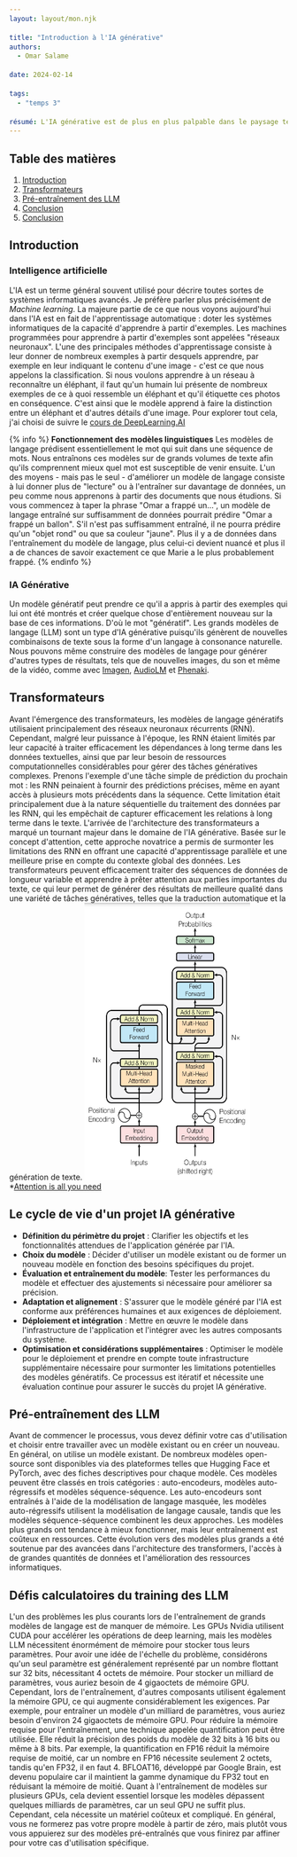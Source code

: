 ```yaml
---
layout: layout/mon.njk

title: "Introduction à l'IA générative"
authors:
  - Omar Salame

date: 2024-02-14

tags: 
  - "temps 3"

résumé: L'IA générative est de plus en plus palpable dans le paysage technologique actuel. Les grands modèles de langage ont ouvert de nouvelles perspectives et suscité un vif intérêt dans divers domaines professionnels.
---
```


## Table des matières

1. [Introduction](#section-1)
2. [Transformateurs](#section-2)
3. [Pré-entraînement des LLM](#section-3)
4. [Conclusion](#section-4)
5. [Conclusion](#section-5)

## Introduction <a id="section-1"></a>
### Intelligence artificielle
L'IA est un terme général souvent utilisé pour décrire toutes sortes de systèmes informatiques avancés. Je préfère parler plus précisément de *Machine learning*. La majeure partie de ce que nous voyons aujourd'hui dans l'IA est en fait de l'apprentissage automatique : doter les systèmes informatiques de la capacité d'apprendre à partir d'exemples.
Les machines programmées pour apprendre à partir d'exemples sont appelées "réseaux neuronaux". L'une des principales méthodes d'apprentissage consiste à leur donner de nombreux exemples à partir desquels apprendre, par exemple en leur indiquant le contenu d'une image - c'est ce que nous appelons la classification. Si nous voulons apprendre à un réseau à reconnaître un éléphant, il faut qu'un humain lui présente de nombreux exemples de ce à quoi ressemble un éléphant et qu'il étiquette ces photos en conséquence. C'est ainsi que le modèle apprend à faire la distinction entre un éléphant et d'autres détails d'une image. Pour explorer tout cela, j'ai choisi de suivre le [cours de DeepLearning.AI](https://www.deeplearning.ai/courses/generative-ai-with-llms/)


{% info %}
**Fonctionnement des modèles linguistiques**
Les modèles de langage prédisent essentiellement le mot qui suit dans une séquence de mots. Nous entraînons ces modèles sur de grands volumes de texte afin qu'ils comprennent mieux quel mot est susceptible de venir ensuite. L'un des moyens - mais pas le seul - d'améliorer un modèle de langage consiste à lui donner plus de "lecture" ou à l'entraîner sur davantage de données, un peu comme nous apprenons à partir des documents que nous étudions. Si vous commencez à taper la phrase "Omar a frappé un...", un modèle de langage entraîné sur suffisamment de données pourrait prédire "Omar a frappé un ballon". S'il n'est pas suffisamment entraîné, il ne pourra prédire qu'un "objet rond" ou que sa couleur "jaune". Plus il y a de données dans l'entraînement du modèle de langage, plus celui-ci devient nuancé et plus il a de chances de savoir exactement ce que Marie a le plus probablement frappé.
{% endinfo %}


### IA Générative
Un modèle génératif peut prendre ce qu'il a appris à partir des exemples qui lui ont été montrés et créer quelque chose d'entièrement nouveau sur la base de ces informations. D'où le mot "génératif". Les grands modèles de langage (LLM) sont un type d'IA générative puisqu'ils génèrent de nouvelles combinaisons de texte sous la forme d'un langage à consonance naturelle. Nous pouvons même construire des modèles de langage pour générer d'autres types de résultats, tels que de nouvelles images, du son et même de la vidéo, comme avec [Imagen](https://imagen.research.google/), [AudioLM](https://google-research.github.io/seanet/audiolm/examples/) et [Phenaki](https://sites.research.google/phenaki/).

## Transformateurs<a id="section-2"></a>

Avant l'émergence des transformateurs, les modèles de langage génératifs utilisaient principalement des réseaux neuronaux récurrents (RNN). Cependant, malgré leur puissance à l'époque, les RNN étaient limités par leur capacité à traiter efficacement les dépendances à long terme dans les données textuelles, ainsi que par leur besoin de ressources computationnelles considérables pour gérer des tâches génératives complexes.
Prenons l'exemple d'une tâche simple de prédiction du prochain mot : les RNN peinaient à fournir des prédictions précises, même en ayant accès à plusieurs mots précédents dans la séquence. Cette limitation était principalement due à la nature séquentielle du traitement des données par les RNN, qui les empêchait de capturer efficacement les relations à long terme dans le texte.
L'arrivée de l'architecture des transformateurs a marqué un tournant majeur dans le domaine de l'IA générative. Basée sur le concept d'attention, cette approche novatrice a permis de surmonter les limitations des RNN en offrant une capacité d'apprentissage parallèle et une meilleure prise en compte du contexte global des données. Les transformateurs peuvent efficacement traiter des séquences de données de longueur variable et apprendre à prêter attention aux parties importantes du texte, ce qui leur permet de générer des résultats de meilleure qualité dans une variété de tâches génératives, telles que la traduction automatique et la génération de texte.
<img src="transformers.png" width="300" height="500">
*[Attention is all you need](https://arxiv.org/pdf/1706.03762.pdf)


## Le cycle de vie d'un projet IA générative<a id="section-3"></a>

- **Définition du périmètre du projet** : Clarifier les objectifs et les fonctionnalités attendues de l'application générée par l'IA.
- **Choix du modèle** : Décider d'utiliser un modèle existant ou de former un nouveau modèle en fonction des besoins spécifiques du projet.
- **Évaluation et entraînement du modèle**: Tester les performances du modèle et effectuer des ajustements si nécessaire pour améliorer sa précision.
- **Adaptation et alignement** : S'assurer que le modèle généré par l'IA est conforme aux préférences humaines et aux exigences de déploiement.
- **Déploiement et intégration** : Mettre en œuvre le modèle dans l'infrastructure de l'application et l'intégrer avec les autres composants du système.
- **Optimisation et considérations supplémentaires** : Optimiser le modèle pour le déploiement et prendre en compte toute infrastructure supplémentaire nécessaire pour surmonter les limitations potentielles des modèles génératifs.
Ce processus est itératif et nécessite une évaluation continue pour assurer le succès du projet IA générative.

## Pré-entraînement des LLM<a id="section-4"></a>

Avant de commencer le processus, vous devez définir votre cas d'utilisation et choisir entre travailler avec un modèle existant ou en créer un nouveau. En général, on utilise un modèle existant. De nombreux modèles open-source sont disponibles via des plateformes telles que Hugging Face et PyTorch, avec des fiches descriptives pour chaque modèle. Ces modèles peuvent être classés en trois catégories : auto-encodeurs, modèles auto-régressifs et modèles séquence-séquence. Les auto-encodeurs sont entraînés à l'aide de la modélisation de langage masquée, les modèles auto-régressifs utilisent la modélisation de langage causale, tandis que les modèles séquence-séquence combinent les deux approches. Les modèles plus grands ont tendance à mieux fonctionner, mais leur entraînement est coûteux en ressources. Cette évolution vers des modèles plus grands a été soutenue par des avancées dans l'architecture des transformers, l'accès à de grandes quantités de données et l'amélioration des ressources informatiques.

## Défis calculatoires du training des LLM<a id="section-5"></a>
L'un des problèmes les plus courants lors de l'entraînement de grands modèles de langage est de manquer de mémoire. Les GPUs Nvidia utilisent CUDA pour accélérer les opérations de deep learning, mais les modèles LLM nécessitent énormément de mémoire pour stocker tous leurs paramètres. Pour avoir une idée de l'échelle du problème, considérons qu'un seul paramètre est généralement représenté par un nombre flottant sur 32 bits, nécessitant 4 octets de mémoire. Pour stocker un milliard de paramètres, vous auriez besoin de 4 gigaoctets de mémoire GPU. Cependant, lors de l'entraînement, d'autres composants utilisent également la mémoire GPU, ce qui augmente considérablement les exigences. Par exemple, pour entraîner un modèle d'un milliard de paramètres, vous auriez besoin d'environ 24 gigaoctets de mémoire GPU.
Pour réduire la mémoire requise pour l'entraînement, une technique appelée quantification peut être utilisée. Elle réduit la précision des poids du modèle de 32 bits à 16 bits ou même à 8 bits. Par exemple, la quantification en FP16 réduit la mémoire requise de moitié, car un nombre en FP16 nécessite seulement 2 octets, tandis qu'en FP32, il en faut 4. BFLOAT16, développé par Google Brain, est devenu populaire car il maintient la gamme dynamique du FP32 tout en réduisant la mémoire de moitié.
Quant à l'entraînement de modèles sur plusieurs GPUs, cela devient essentiel lorsque les modèles dépassent quelques milliards de paramètres, car un seul GPU ne suffit plus. Cependant, cela nécessite un matériel coûteux et compliqué. En général, vous ne formerez pas votre propre modèle à partir de zéro, mais plutôt vous vous appuierez sur des modèles pré-entraînés que vous finirez par affiner pour votre cas d'utilisation spécifique.